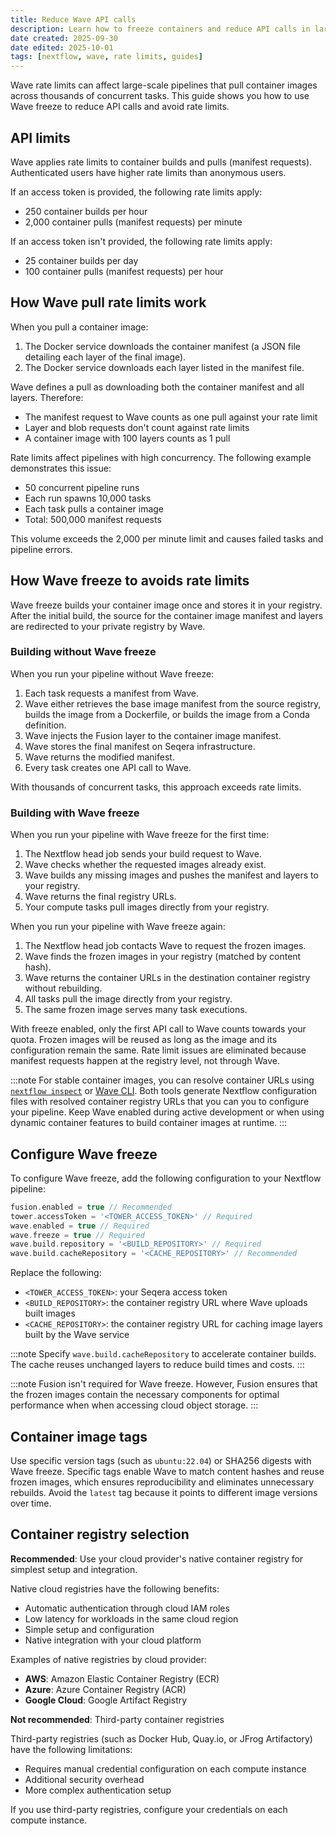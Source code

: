 ```yaml
---
title: Reduce Wave API calls
description: Learn how to freeze containers and reduce API calls in large-scale Nextflow pipelines
date created: 2025-09-30
date edited: 2025-10-01
tags: [nextflow, wave, rate limits, guides]
---
```


Wave rate limits can affect large-scale pipelines that pull container images across thousands of concurrent tasks. This guide shows you how to use Wave freeze to reduce API calls and avoid rate limits.

## API limits

Wave applies rate limits to container builds and pulls (manifest requests). Authenticated users have higher rate limits than anonymous users.

If an access token is provided, the following rate limits apply:

- 250 container builds per hour
- 2,000 container pulls (manifest requests) per minute

If an access token isn't provided, the following rate limits apply:

- 25 container builds per day
- 100 container pulls (manifest requests) per hour

## How Wave pull rate limits work

When you pull a container image:

1. The Docker service downloads the container manifest (a JSON file detailing each layer of the final image).
1. The Docker service downloads each layer listed in the manifest file.

Wave defines a pull as downloading both the container manifest and all layers. Therefore:

- The manifest request to Wave counts as one pull against your rate limit
- Layer and blob requests don't count against rate limits
- A container image with 100 layers counts as 1 pull

Rate limits affect pipelines with high concurrency. The following example demonstrates this issue:

- 50 concurrent pipeline runs
- Each run spawns 10,000 tasks
- Each task pulls a container image
- Total: 500,000 manifest requests

This volume exceeds the 2,000 per minute limit and causes failed tasks and pipeline errors.

## How Wave freeze to avoids rate limits

Wave freeze builds your container image once and stores it in your registry. After the initial build, the source for the container image manifest and layers are redirected to your private registry by Wave.

### Building without Wave freeze

When you run your pipeline without Wave freeze:

1. Each task requests a manifest from Wave.
1. Wave either retrieves the base image manifest from the source registry, builds the image from a Dockerfile, or builds the image from a Conda definition.
1. Wave injects the Fusion layer to the container image manifest.
1. Wave stores the final manifest on Seqera infrastructure.
1. Wave returns the modified manifest.
1. Every task creates one API call to Wave.

With thousands of concurrent tasks, this approach exceeds rate limits.

### Building with Wave freeze

When you run your pipeline with Wave freeze for the first time:

1. The Nextflow head job sends your build request to Wave.
1. Wave checks whether the requested images already exist.
1. Wave builds any missing images and pushes the manifest and layers to your registry.
1. Wave returns the final registry URLs.
1. Your compute tasks pull images directly from your registry.

When you run your pipeline with Wave freeze again:

1. The Nextflow head job contacts Wave to request the frozen images.
1. Wave finds the frozen images in your registry (matched by content hash).
1. Wave returns the container URLs in the destination container registry without rebuilding.
1. All tasks pull the image directly from your registry.
1. The same frozen image serves many task executions.

With freeze enabled, only the first API call to Wave counts towards your quota.
Frozen images will be reused as long as the image and its configuration remain the same.
Rate limit issues are eliminated because manifest requests happen at the registry level, not through Wave.

:::note
For stable container images, you can resolve container URLs using [`nextflow inspect`](https://nextflow.io/docs/latest/reference/cli.html#inspect) or [Wave CLI](../cli/index.md). Both tools generate Nextflow configuration files with resolved container registry URLs that you can you to configure your pipeline. Keep Wave enabled during active development or when using dynamic container features to build container images at runtime.
:::

## Configure Wave freeze

To configure Wave freeze, add the following configuration to your Nextflow pipeline:

```groovy
fusion.enabled = true // Recommended
tower.accessToken = '<TOWER_ACCESS_TOKEN>' // Required
wave.enabled = true // Required
wave.freeze = true // Required
wave.build.repository = '<BUILD_REPOSITORY>' // Required
wave.build.cacheRepository = '<CACHE_REPOSITORY>' // Recommended
```

Replace the following:

- `<TOWER_ACCESS_TOKEN>`: your Seqera access token
- `<BUILD_REPOSITORY>`: the container registry URL where Wave uploads built images
- `<CACHE_REPOSITORY>`: the container registry URL for caching image layers built by the Wave service

:::note
Specify `wave.build.cacheRepository` to accelerate container builds.
The cache reuses unchanged layers to reduce build times and costs.
:::

:::note
Fusion isn't required for Wave freeze.
However, Fusion ensures that the frozen images contain the necessary components for optimal performance when when accessing cloud object storage.
:::

## Container image tags

Use specific version tags (such as `ubuntu:22.04`) or SHA256 digests with Wave freeze.
Specific tags enable Wave to match content hashes and reuse frozen images, which ensures reproducibility and eliminates unnecessary rebuilds.
Avoid the `latest` tag because it points to different image versions over time.

## Container registry selection

**Recommended**: Use your cloud provider's native container registry for simplest setup and integration.

Native cloud registries have the following benefits:

- Automatic authentication through cloud IAM roles
- Low latency for workloads in the same cloud region
- Simple setup and configuration
- Native integration with your cloud platform

Examples of native registries by cloud provider:

- **AWS**: Amazon Elastic Container Registry (ECR)
- **Azure**: Azure Container Registry (ACR)
- **Google Cloud**: Google Artifact Registry

**Not recommended**: Third-party container registries

Third-party registries (such as Docker Hub, Quay.io, or JFrog Artifactory) have the following limitations:

- Requires manual credential configuration on each compute instance
- Additional security overhead
- More complex authentication setup

If you use third-party registries, configure your credentials on each compute instance.
